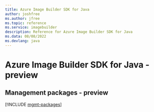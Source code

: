 ```yaml
---
title: Azure Image Builder SDK for Java
author: joshfree
ms.author: jfree
ms.topic: reference
ms.service: imagebuilder
description: Reference for Azure Image Builder SDK for Java
ms.data: 08/08/2022
ms.devlang: java
---
```

# Azure Image Builder SDK for Java - preview

## Management packages - preview
[!INCLUDE [mgmt-packages](image-builder-mgmt-index.md)]